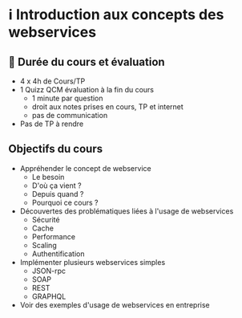 # :information_source: Introduction aux concepts des webservices

## :speech_balloon: Durée du cours et évaluation

- 4 x 4h de Cours/TP
- 1 Quizz QCM évaluation à la fin du cours
  - 1 minute par question
  - droit aux notes prises en cours, TP et internet
  - pas de communication
- Pas de TP à rendre

## Objectifs du cours

- Appréhender le concept de webservice
  - Le besoin
  - D'où ça vient ?
  - Depuis quand ?
  - Pourquoi ce cours ?
- Découvertes des problématiques liées à l'usage de webservices
  - Sécurité
  - Cache
  - Performance
  - Scaling
  - Authentification
- Implémenter plusieurs webservices simples
  - JSON-rpc
  - SOAP
  - REST
  - GRAPHQL
- Voir des exemples d'usage de webservices en entreprise
